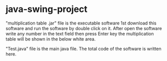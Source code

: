 # java-swing-project
"multiplication table .jar" file is the executable software 1st download this software and run the software by double click on it. After open the software write any number in the text field then press Enter key the multiplication table will be shown in the below white area.

"Test.java" file is the main java file. The total code of the software is written here.


